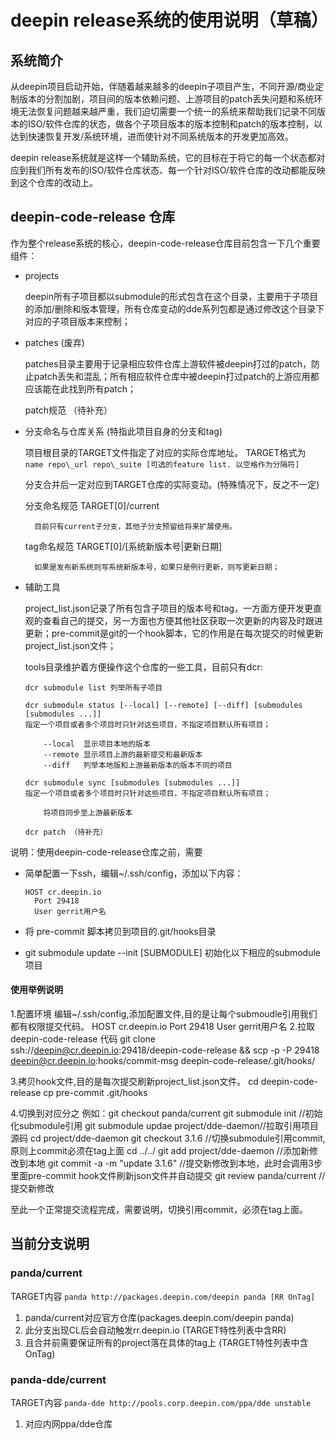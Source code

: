 # deepin release系统的使用说明（草稿）

## 系统简介

从deepin项目启动开始，伴随着越来越多的deepin子项目产生，不同开源/商业定制版本的分割加剧，项目间的版本依赖问题、上游项目的patch丢失问题和系统环境无法恢复问题越来越严重，我们迫切需要一个统一的系统来帮助我们记录不同版本的ISO/软件仓库的状态，做各个子项目版本的版本控制和patch的版本控制，以达到快速恢复开发/系统环境，进而使针对不同系统版本的开发更加高效。

deepin release系统就是这样一个辅助系统，它的目标在于将它的每一个状态都对应到我们所有发布的ISO/软件仓库状态、每一个针对ISO/软件仓库的改动都能反映到这个仓库的改动上。

## deepin-code-release 仓库

作为整个release系统的核心，deepin-code-release仓库目前包含一下几个重要组件：

- projects

    deepin所有子项目都以submodule的形式包含在这个目录，主要用于子项目的添加/删除和版本管理，所有仓库变动的dde系列包都是通过修改这个目录下对应的子项目版本来控制；


- patches (废弃)

    patches目录主要用于记录相应软件仓库上游软件被deepin打过的patch，防止patch丢失和混乱；所有相应软件仓库中被deepin打过patch的上游应用都应该能在此找到所有patch；

    patch规范 （待补充）

- 分支命名与仓库关系 (特指此项目自身的分支和tag)

    项目根目录的TARGET文件指定了对应的实际仓库地址。 TARGET格式为
       ```name repo\_url repo\_suite [可选的feature list. 以空格作为分隔符]```

    分支合并后一定对应到TARGET仓库的实际变动。(特殊情况下，反之不一定)

    分支命名规范 TARGET[0]/current

        目前只有current子分支，其他子分支预留给将来扩展使用。

    tag命名规范 TARGET[0]/[系统新版本号|更新日期]

        如果是发布新系统则写系统新版本号，如果只是例行更新，则写更新日期；


- 辅助工具

    project_list.json记录了所有包含子项目的版本号和tag，一方面方便开发更直观的查看自己的提交，另一方面也方便其他社区获取一次更新的内容及时跟进更新；pre-commit是git的一个hook脚本，它的作用是在每次提交的时候更新project_list.json文件；

    tools目录维护着方便操作这个仓库的一些工具，目前只有dcr:

    ```
    dcr submodule list 列举所有子项目

    dcr submodule status [--local] [--remote] [--diff] [submodules [submodules ...]]
    指定一个项目或者多个项目时只针对这些项目，不指定项目默认所有项目；

        --local  显示项目本地的版本
        --remote 显示项目上游的最新提交和最新版本
        --diff   列举本地版和上游最新版本的版本不同的项目

    dcr submodule sync [submodules [submodules ...]]
    指定一个项目或者多个项目时只针对这些项目，不指定项目默认所有项目；

        将项目同步至上游最新版本

    dcr patch （待补充）
    ```

说明：使用deepin-code-release仓库之前，需要

- 简单配置一下ssh，编辑~/.ssh/config，添加以下内容：

  ```
  HOST cr.deepin.io
    Port 29418
    User gerrit用户名
  ```

- 将 pre-commit 脚本拷贝到项目的.git/hooks目录

- git submodule update --init [SUBMODULE] 初始化以下相应的submodule项目

#### 使用举例说明
1.配置环境
  编辑~/.ssh/config,添加配置文件,目的是让每个submoudle引用我们都有权限提交代码。
  HOST cr.deepin.io
    Port 29418
    User gerrit用户名
2.拉取deepin-code-release 代码
git clone ssh://deepin@cr.deepin.io:29418/deepin-code-release && scp -p -P 29418 deepin@cr.deepin.io:hooks/commit-msg deepin-code-release/.git/hooks/

3.拷贝hook文件,目的是每次提交刷新project_list.json文件。
cd  deepin-code-release
cp pre-commit .git/hooks

4.切换到对应分之
例如：git checkout panda/current
git submodule init //初始化submodule引用
git submodule updae project/dde-daemon//拉取引用项目源码
cd project/dde-daemon
git checkout 3.1.6   //切换submodule引用commit,原则上commit必须在tag上面
cd ../../
git add project/dde-daemon    //添加新修改到本地
git commit -a -m "update 3.1.6"   //提交新修改到本地，此时会调用3步里面pre-commit hook文件刷新json文件并自动提交
git review panda/current   //提交新修改

至此一个正常提交流程完成，需要说明，切换引用commit，必须在tag上面。



## 当前分支说明

### panda/current
TARGET内容
```panda http://packages.deepin.com/deepin panda [RR OnTag]```
1. panda/current对应官方仓库(packages.deepin.com/deepin panda)
2. 此分支出现CL后会自动触发rr.deepin.io (TARGET特性列表中含RR)
3. 且合并前需要保证所有的project落在具体的tag上 (TARGET特性列表中含OnTag)


### panda-dde/current
TARGET内容
```panda-dde http://pools.corp.deepin.com/ppa/dde unstable```
1. 对应内网ppa/dde仓库
